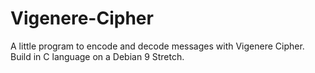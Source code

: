 # Vigenere-Cipher
A little program to encode and decode messages with Vigenere Cipher. Build in C language on a Debian 9 Stretch.
